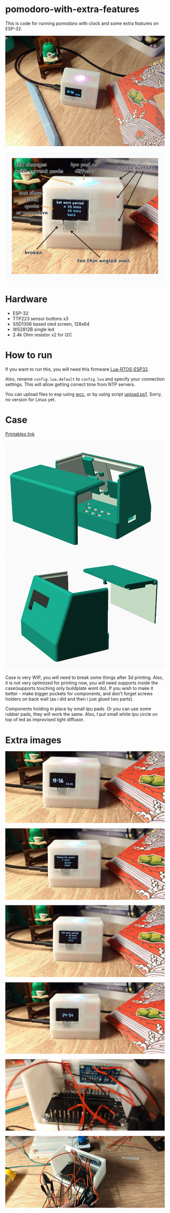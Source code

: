 # pomodoro-with-extra-features

This is code for running pomodoro with clock and some extra features on ESP-32.

![main image](image.jpg)

![description image](pomodoro.png)

# Hardware

* ESP-32
* TTP223 sensor buttons x3
* SSD1306 based oled screen, 128x64
* WS2812B single led
* 2.4k Ohm resistor x2 for I2C

# How to run

If you want to run this, you will need this firmware [Lua-RTOS-ESP32](https://github.com/whitecatboard/Lua-RTOS-ESP32).

Also, rename `config.lua.default` to `config.lua` and specify your connection settings. This will allow getting correct time from NTP servers.

You can upload files to esp using [wcc](https://github.com/whitecatboard/Lua-RTOS-ESP32/wiki/How-to-transfer-files), or by using script [upload.ps1](upload.ps1). Sorry, no version for Linux yet.

# Case

[Printables link](https://www.printables.com/model/1305543-pomodoro-with-extra-features)

![case1](case1.png)
![case2](case2.png)


Case is very WIP, you will need to break some things after 3d printing. Also, it is not very optimized for printing now, you will need supports inside the case(supports touching only buildplate wont do). If you wish to make it better - make bigger pockets for components, and don't forget screws holders on back wall (as i did and then i just glued two parts).

Components holding in place by small tpu pads. Or you can use some rubber pads, they will work the same. Also, I put small white tpu circle on top of led as improvised light diffusor.

# Extra images

![1](images/1.jpg)

![2](images/2.jpg)

![3](images/3.jpg)

![4](images/4.jpg)

![5](images/5.jpg)

![6](images/6.jpg)